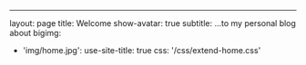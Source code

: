 ---
layout: page
title: Welcome
show-avatar: true
subtitle: ...to my personal blog about 
bigimg:
  - 'img/home.jpg': 
use-site-title: true
css: '/css/extend-home.css'